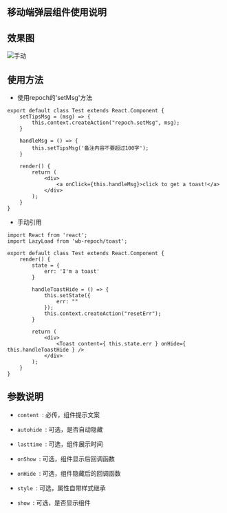 ## 移动端弹层组件使用说明

## 效果图
![手动](http://wx2.sinaimg.cn/large/c43d4727ly1fgn6d45j04j20940400sk.jpg)

## 使用方法
- 使用repoch的'setMsg'方法

```
export default class Test extends React.Component {
    setTipsMsg = (msg) => {
        this.context.createAction("repoch.setMsg", msg);
    }

    handleMsg = () => {
        this.setTipsMsg('备注内容不要超过100字');
    }
    
    render() {
        return (
            <div>
                <a onClick={this.handleMsg}>click to get a toast!</a>
            </div>
        );
    }
}
```

- 手动引用

```
import React from 'react';
import LazyLoad from 'wb-repoch/toast';

export default class Test extends React.Component {
    render() {
        state = {
            err: 'I'm a toast'
        }

        handleToastHide = () => {
            this.setState({
                err: ""
            });
            this.context.createAction("resetErr");
        }

        return (
            <div>
                <Toast content={ this.state.err } onHide={ this.handleToastHide } />
            </div>
        );
    }
}
```

## 参数说明

- `content `: 必传，组件提示文案
- `autohide `: 可选，是否自动隐藏
- `lasttime `: 可选，组件展示时间
- `onShow `: 可选，组件显示后回调函数

- `onHide `: 可选，组件隐藏后的回调函数
- `style `: 可选，属性自带样式继承
- `show `: 可选，是否显示组件

